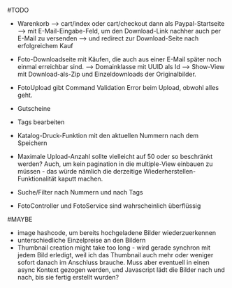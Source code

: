 #TODO
- Warenkorb
  --> cart/index oder cart/checkout dann als Paypal-Startseite
  --> mit E-Mail-Eingabe-Feld, um den Download-Link nachher auch per E-Mail zu versenden
  --> und redirect zur Download-Seite nach erfolgreichem Kauf

- Foto-Downloadseite mit Käufen, die auch aus einer E-Mail später noch einmal erreichbar sind. 
  --> Domainklasse mit UUID als Id 
  --> Show-View mit Download-als-Zip und Einzeldownloads der Originalbilder.

- FotoUpload gibt Command Validation Error beim Upload, obwohl alles geht.
- Gutscheine
- Tags bearbeiten
- Katalog-Druck-Funktion mit den aktuellen Nummern nach dem Speichern
- Maximale Upload-Anzahl sollte vielleicht auf 50 oder so beschränkt werden? Auch, um kein pagination in die 
  multiple-View einbauen zu müssen - das würde nämlich die derzeitige Wiederherstellen-Funktionalität kaputt machen.
- Suche/Filter nach Nummern und nach Tags
- FotoController und FotoService sind wahrscheinlich überflüssig

#MAYBE
- image hashcode, um bereits hochgeladene Bilder wiederzuerkennen
- unterschiedliche Einzelpreise an den Bildern
- Thumbnail creation might take too long - wird gerade synchron mit jedem Bild erledigt, weil ich das Thumbnail
  auch mehr oder weniger sofort danach im Anschluss brauche. Muss aber eventuell in einen async Kontext gezogen werden,
  und Javascript lädt die Bilder nach und nach, bis sie fertig erstellt wurden?
